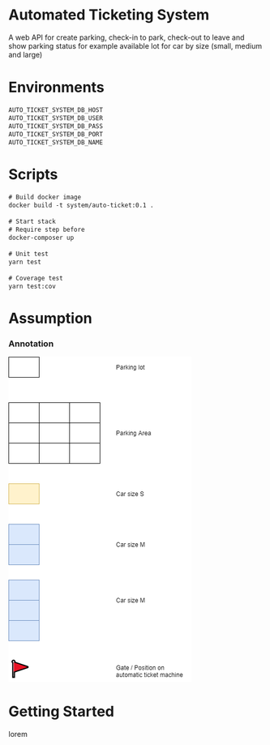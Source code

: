 # Automated Ticketing System

A web API for create parking, check-in to park, check-out to leave and show parking status for example available lot for
car by size (small, medium and large)

# Environments

```text
AUTO_TICKET_SYSTEM_DB_HOST
AUTO_TICKET_SYSTEM_DB_USER
AUTO_TICKET_SYSTEM_DB_PASS
AUTO_TICKET_SYSTEM_DB_PORT
AUTO_TICKET_SYSTEM_DB_NAME
```

# Scripts

```shell
# Build docker image
docker build -t system/auto-ticket:0.1 .

# Start stack 
# Require step before
docker-composer up

# Unit test
yarn test

# Coverage test
yarn test:cov
```
# Assumption
### Annotation
![](annotation.png)

# Getting Started

lorem
